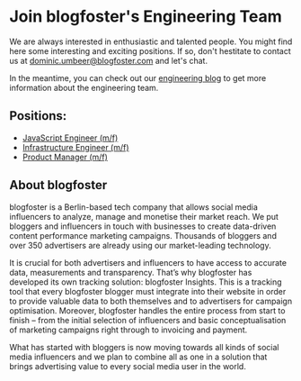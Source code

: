 
# Join blogfoster's Engineering Team

We are always interested in enthusiastic and talented people. You might find here some interesting and exciting positions. If so, don't hestitate to contact us at dominic.umbeer@blogfoster.com and let's chat.

In the meantime, you can check out our [engineering blog](http://engineering.blogfoster.com) to get more information about the engineering team.

## Positions:

- [JavaScript Engineer (m/f)](javascript-engineer.md)
- [Infrastructure Engineer (m/f)](infrastructure-engineer.md)
- [Product Manager (m/f)](product-manager.md)

## About blogfoster

blogfoster is a Berlin-based tech company that allows social media influencers to analyze, manage and monetise their market reach. We put bloggers and influencers in touch with businesses to create data-driven content performance marketing campaigns. Thousands of bloggers and over 350 advertisers are already using our market-leading technology.

It is crucial for both advertisers and influencers to have access to accurate data, measurements and transparency. That’s why blogfoster has developed its own tracking solution: blogfoster Insights. This is a tracking tool that every blogfoster blogger must integrate into their website in order to provide valuable data to both themselves and to advertisers for campaign optimisation. Moreover, blogfoster handles the entire process from start to finish – from the initial selection of influencers and basic conceptualisation of marketing campaigns right through to invoicing and payment.

What has started with bloggers is now moving towards all kinds of social media influencers and we plan to combine all as one in a solution that brings advertising value to every social media user in the world.
